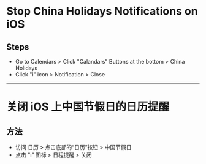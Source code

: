 # Stop China Holidays Notifications on iOS

## Steps
* Go to Calendars > Click "Calandars" Buttons at the bottom > China Holidays
* Click "i" icon > Notification > Close

---------------

# 关闭 iOS 上中国节假日的日历提醒

## 方法
* 访问 日历 > 点击底部的“日历”按钮 > 中国节假日
* 点击 "i" 图标 > 日程提醒 > 关闭
